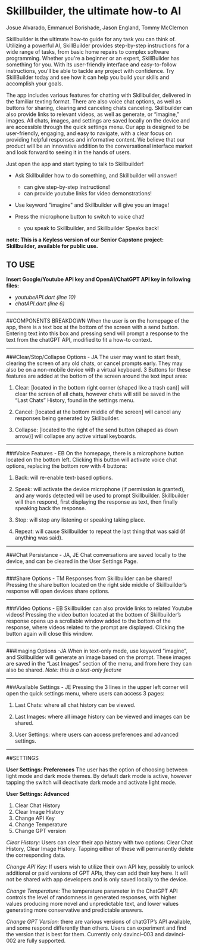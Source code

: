 # Skillbuilder, the ultimate how-to AI
Josue Alvarado, Emmanuel Borishade, Jason England, Tommy McClernon

Skillbuilder is the ultimate how-to guide for any task you can think of.
Utilizing a powerful AI, SkillBuilder provides step-by-step instructions for a
wide range of tasks, from basic home repairs to complex software programming.
Whether you're a beginner or an expert, SkillBuilder has something for you.
With its user-friendly interface and easy-to-follow instructions, you'll be
able to tackle any project with confidence. Try SkillBuilder today and see
how it can help you build your skills and accomplish your goals.

The app includes various features for chatting with Skillbuilder, delivered
in the familiar texting format. There are also voice chat options, as well
as buttons for sharing, clearing and canceling chats canceling. Skillbuilder
can also provide links to relevant videos, as well as generate, or “imagine,”
images. All chats, images, and settings are saved locally on the device and are
accessible through the quick settings menu. Our app is designed to be
user-friendly, engaging, and easy to navigate, with a clear focus on providing
helpful responses and informative content. We believe that our product will
be an innovative addition to the conversational interface market and look
forward to seeing it in the hands of users.

Just open the app and start typing to talk to Skillbuilder!
* Ask Skillbuilder how to do something, and Skillbuilder will answer!
  - can give step-by-step instructions!
  - can provide youtube links for video demonstrations!

* Use keyword "imagine" and Skillbuilder will give you an image!

* Press the microphone button to switch to voice chat!
  - you speak to Skillbuilder, and Skillbuilder Speaks back!


**note: This is a Keyless version of our Senior Capstone project: Skillbuilder,**
**available for public use.**

## TO USE
  **Insert Google/Youtube API key and OpenAI/ChatGPT API key in following files:**
   - *youtubeAPI.dart (line 10)*
   - *chatAPI.dart (line 6)*



*************************************************************************

##COMPONENTS BREAKDOWN
  When the user is on the homepage of the app, there is a text
  box at the bottom of the screen with a send button. Entering
  text into this box and pressing send will prompt a response to
  the text from the chatGPT API, modified to fit a how-to
  context.
*************************************************

###Clear/Stop/Collapse Options - JA
  The user may want to start fresh, clearing the screen of any old chats,
  or cancel prompts early. They may also be on a non-mobile device with
  a virtual keyboard. 3 Buttons for these features are added at the bottom
  of the screen around the text input area:

  1. Clear: [located in the bottom right corner (shaped like a trash can)]
  will clear the screen of all chats, however chats will still be saved in the
  “Last Chats” History, found in the settings menu.

  2. Cancel: [located at the bottom middle of the screen] will cancel any
  responses being generated by Skillbuilder.

  3. Collapse: [located to the right of the send button (shaped as down arrow)]
   will collapse any active virtual keyboards.
*************************************************

###Voice Features - EB
  On the homepage, there is a microphone button located on the bottom left.
  Clicking this button will activate voice chat options, replacing the
  bottom row with 4 buttons:  
  1. Back: will re-enable text-based options.

  2. Speak: will activate the device microphone (if permission is granted),
      and any words detected will be used to prompt Skillbuilder.
      Skillbuilder will then respond, first displaying the response as text,
      then finally speaking back the response.

  3. Stop: will stop any listening or speaking taking place.

  4. Repeat: will cause Skillbuilder to repeat the last thing that was said
      (if anything was said).
*************************************************

###Chat Persistance - JA, JE
  Chat conversations are saved locally to the device, and can be
  cleared in the User Settings Page.
*************************************************

###Share Options - TM
  Responses from Skillbuilder can be shared!
  Pressing the share button located on the right side middle of
  Skillbuilder’s response will open devices share options.
*************************************************

###Video Options - EB
  Skillbuilder can also provide links to related Youtube videos!
  Pressing the video button located at the bottom of Skillbuilder’s response
  opens up a scrollable window added to the bottom of the response, where
  videos related to the prompt are displayed.
  Clicking the button again will close this window.
*************************************************

###Imaging Options -JA
  When in text-only mode, use keyword “imagine”, and Skillbuilder will
  generate an image based on the prompt. These images are saved in the
  “Last Images” section of the menu, and from here they can also be shared.
  *Note: this is a text-only feature*
*************************************************

###Available Settings - JE
  Pressing the 3 lines in the upper left corner will open the quick settings
  menu, where users can access 3 pages:
  1. Last Chats: where all chat history can be viewed.

  2. Last Images: where all image history can be viewed and images
  can be shared.

  3. User Settings: where users can access preferences and advanced settings.
*************************************************************************


##SETTINGS

  **User Settings: Preferences**
  The user has the option of choosing between light mode and dark
  mode themes. By default dark mode is active, however tapping the switch
  will deactivate dark mode and activate light mode.

 **User Settings: Advanced**
  1. Clear Chat History
  2. Clear Image History
  3. Change API Key
  4. Change Temperature
  5. Change GPT version

*Clear History:* Users can clear their app history with two options:
  Clear Chat History, Clear Image History.
Tapping either of these will permanently delete the corresponding data.

*Change API Key:* If users wish to utilize their own API key,
possibly to unlock additional or paid versions of GPT APIs, they
can add their key here. It will not be shared with app
developers and is only saved locally to the device.

*Change Temperature:* The temperature parameter in the ChatGPT API
controls the level of randomness in generated responses, with
higher values producing more novel and unpredictable text, and
lower values generating more conservative and predictable
answers.

*Change GPT Version:* there are various versions of chatGTP’s API
available, and some respond differently than others. Users can
experiment and find the version that is best for them. Currently
only davinci–003 and davinci-002 are fully supported.
